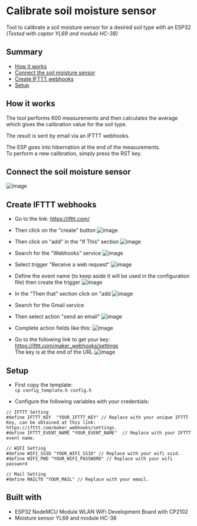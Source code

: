 # Calibrate soil moisture sensor
Tool to calibrate a soil moisture sensor for a desired soil type with an ESP32  
 _(Tested with captor YL69 and module HC-38)_  

## Summary
 - [How it works](#How-it-works)
 - [Connect the soil moisture sensor](#Connect-the-soil-moisture-sensor)
 - [Create IFTTT webhooks](#Create-IFTTT-webhooks)
 - [Setup](#Setup)


## How it works

The tool performs 600 measurements and then calculates the average which gives the calibration value for the soil type.  

The result is sent by email via an IFTTT webhooks.  

The ESP goes into hibernation at the end of the measurements.  
To perform a new calibration, simply press the RST key.  

## Connect the soil moisture sensor

![image](static/img/Soil_Moisture_Interfacing_Diagram.png)


## Create IFTTT webhooks

* Go to the link: https://ifttt.com/
* Then click on the "create" button 
![image](static/img/ifttt_create.png)
* Then click on "add" in the "If This" section 
![image](static/img/ifttt_add.png)
* Search for the "Webhooks" service
![image](static/img/ifttt_webhooks.png)
* Select trigger "Receive a web request"
![image](static/img/ifttt_web_request.png) 
* Define the event name (to keep aside it will be used in the configuration file) then create the trigger
![image](static/img/ifttt_event_name.png)
* In the "Then that" section click on "add
![image](static/img/ifttt_then.png)
* Search for the Gmail service
* Then select action "send an email"
![image](static/img/ifttt_mail.png)
* Complete action fields like this:
![image](static/img/ifttt_fields.png)


* Go to the following link to get your key: https://ifttt.com/maker_webhooks/settings   
The key is at the end of the URL
![image](static/img/ifttt_key.png)  

## Setup 


* First copy the template:  
`cp config_template.h config.h`

* Configure the following variables with your credentials:  
```
// IFTTT Setting
#define IFTTT_KEY  "YOUR_IFTTT_KEY" // Replace with your unique IFTTT Key, can be obtained at this link: https://ifttt.com/maker_webhooks/settings.
#define IFTTT_EVENT_NAME "YOUR_EVENT_NAME"  // Replace with your IFTTT event name.

// WIFI Setting
#define WIFI_SSID "YOUR_WIFI_SSID" // Replace with your wifi ssid.
#define WIFI_PWD "YOUR_WIFI_PASSWORD" // Replace with your wifi password

// Mail Setting
#define MAILTO "YOUR_MAIL" // Replace with your email.
```

## Built with

* ESP32 NodeMCU Module WLAN WiFi Development Board with CP2102 
* Moisture sensor YL69 and module HC-38